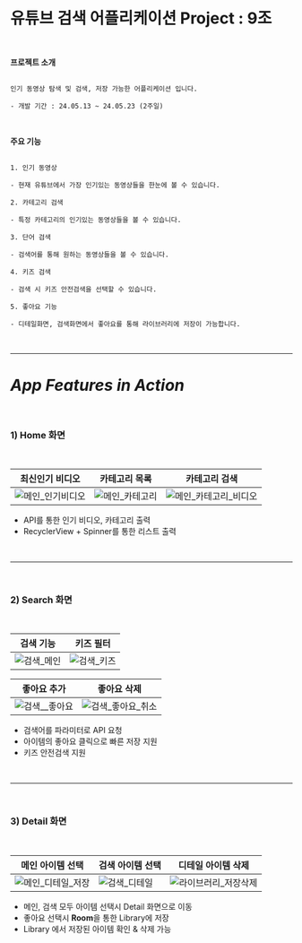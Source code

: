 #  유튜브 검색 어플리케이션 Project : 9조
<br>

 **프로젝트 소개**

```

인기 동영상 탐색 및 검색, 저장 가능한 어플리케이션 입니다.

- 개발 기간 : 24.05.13 ~ 24.05.23 (2주일)

```

</br>

 **주요 기능**

```

1. 인기 동영상 

- 현재 유튜브에서 가장 인기있는 동영상들을 한눈에 볼 수 있습니다.

2. 카테고리 검색

- 특정 카테고리의 인기있는 동영상들을 볼 수 있습니다. 

3. 단어 검색

- 검색어를 통해 원하는 동영상들을 볼 수 있습니다.

4. 키즈 검색

- 검색 시 키즈 안전검색을 선택할 수 있습니다.

5. 좋아요 기능

- 디테일화면, 검색화면에서 좋아요를 통해 라이브러리에 저장이 가능합니다.

```

</br>



---

#  ***App Features in Action***

<br>

### 1) Home 화면 

<br>


|최신인기 비디오|카테고리 목록|카테고리 검색|
|---|---|---|
|![메인_인기비디오](https://github.com/NBC-YouTube/Youtube/assets/72172581/edaf8dc6-f414-4048-975e-0ec37771a2b9)|![메인_카테고리](https://github.com/NBC-YouTube/Youtube/assets/72172581/b5084869-48db-47ac-9fd1-421045b5c65e)|![메인_카테고리_비디오](https://github.com/NBC-YouTube/Youtube/assets/72172581/518790c0-cc17-419e-90f5-a47150323cd0)|

- API를 통한 인기 비디오, 카테고리 출력
- RecyclerView + Spinner를 통한 리스트 출력
<br>

---
<br>

### 2) Search 화면 

<br>

|검색 기능|키즈 필터|
|---|---|
|![검색_메인](https://github.com/NBC-YouTube/Youtube/assets/72172581/0a5bd7ca-a7cb-468b-a556-ed45dbb99a7c)|![검색_키즈](https://github.com/NBC-YouTube/Youtube/assets/72172581/0f397f94-dd81-40dd-b54e-20df2bc4e744)|

|좋아요 추가|좋아요 삭제|
|---|---|
|![검색__좋아요](https://github.com/NBC-YouTube/Youtube/assets/72172581/86de1a24-a472-47be-a498-7d0bde92fff5)|![검색_좋아요_취소](https://github.com/NBC-YouTube/Youtube/assets/72172581/1285b116-00ba-4984-8f97-660d9ffcb50f)|

- 검색어를 파라미터로 API 요청
- 아이템의 좋아요 클릭으로 빠른 저장 지원
- 키즈 안전검색 지원
<br>

---
<br>

### 3) Detail 화면

<br>

|메인 아이템 선택|검색 아이템 선택|디테일 아이템 삭제|
|---|---|---|
|![메인_디테일_저장](https://github.com/NBC-YouTube/Youtube/assets/72172581/62718b58-1b53-49a6-ab83-a49f354b703f)|![검색_디테일](https://github.com/NBC-YouTube/Youtube/assets/72172581/fa4596ca-3e45-44d3-b002-387b4606ca17)|![라이브러리_저장삭제](https://github.com/NBC-YouTube/Youtube/assets/72172581/9ed28fa1-297a-417e-8414-61c18aa90c9c)|

- 메인, 검색 모두 아이템 선택시 Detail 화면으로 이동
- 좋아요 선택시 **Room**을 통한 Library에 저장
- Library 에서 저장된 아이템 확인 & 삭제 가능





















